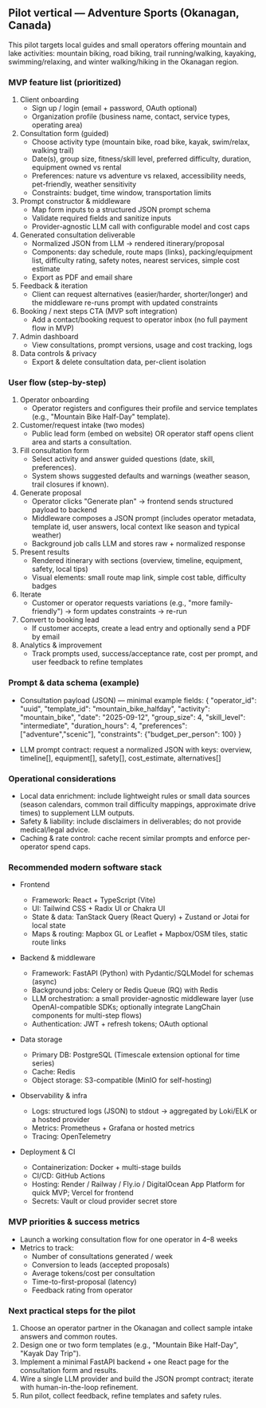 
## Pilot vertical — Adventure Sports (Okanagan, Canada)

This pilot targets local guides and small operators offering mountain and lake activities: mountain biking, road biking, trail running/walking, kayaking, swimming/relaxing, and winter walking/hiking in the Okanagan region.

### MVP feature list (prioritized)

1. Client onboarding
   - Sign up / login (email + password, OAuth optional)
   - Organization profile (business name, contact, service types, operating area)
2. Consultation form (guided)
   - Choose activity type (mountain bike, road bike, kayak, swim/relax, walking trail)
   - Date(s), group size, fitness/skill level, preferred difficulty, duration, equipment owned vs rental
   - Preferences: nature vs adventure vs relaxed, accessibility needs, pet-friendly, weather sensitivity
   - Constraints: budget, time window, transportation limits
3. Prompt constructor & middleware
   - Map form inputs to a structured JSON prompt schema
   - Validate required fields and sanitize inputs
   - Provider-agnostic LLM call with configurable model and cost caps
4. Generated consultation deliverable
   - Normalized JSON from LLM -> rendered itinerary/proposal
   - Components: day schedule, route maps (links), packing/equipment list, difficulty rating, safety notes, nearest services, simple cost estimate
   - Export as PDF and email share
5. Feedback & iteration
   - Client can request alternatives (easier/harder, shorter/longer) and the middleware re-runs prompt with updated constraints
6. Booking / next steps CTA (MVP soft integration)
   - Add a contact/booking request to operator inbox (no full payment flow in MVP)
7. Admin dashboard
   - View consultations, prompt versions, usage and cost tracking, logs
8. Data controls & privacy
   - Export & delete consultation data, per-client isolation

### User flow (step-by-step)

1. Operator onboarding
   - Operator registers and configures their profile and service templates (e.g., "Mountain Bike Half-Day" template).
2. Customer/request intake (two modes)
   - Public lead form (embed on website) OR operator staff opens client area and starts a consultation.
3. Fill consultation form
   - Select activity and answer guided questions (date, skill, preferences).
   - System shows suggested defaults and warnings (weather season, trail closures if known).
4. Generate proposal
   - Operator clicks "Generate plan" -> frontend sends structured payload to backend
   - Middleware composes a JSON prompt (includes operator metadata, template id, user answers, local context like season and typical weather)
   - Background job calls LLM and stores raw + normalized response
5. Present results
   - Rendered itinerary with sections (overview, timeline, equipment, safety, local tips)
   - Visual elements: small route map link, simple cost table, difficulty badges
6. Iterate
   - Customer or operator requests variations (e.g., "more family-friendly") -> form updates constraints -> re-run
7. Convert to booking lead
   - If customer accepts, create a lead entry and optionally send a PDF by email
8. Analytics & improvement
   - Track prompts used, success/acceptance rate, cost per prompt, and user feedback to refine templates

### Prompt & data schema (example)

- Consultation payload (JSON) — minimal example fields:
  {
    "operator_id": "uuid",
    "template_id": "mountain_bike_halfday",
    "activity": "mountain_bike",
    "date": "2025-09-12",
    "group_size": 4,
    "skill_level": "intermediate",
    "duration_hours": 4,
    "preferences": ["adventure","scenic"],
    "constraints": {"budget_per_person": 100}
  }

- LLM prompt contract: request a normalized JSON with keys: overview, timeline[], equipment[], safety[], cost_estimate, alternatives[]

### Operational considerations

- Local data enrichment: include lightweight rules or small data sources (season calendars, common trail difficulty mappings, approximate drive times) to supplement LLM outputs.
- Safety & liability: include disclaimers in deliverables; do not provide medical/legal advice.
- Caching & rate control: cache recent similar prompts and enforce per-operator spend caps.

### Recommended modern software stack

- Frontend
  - Framework: React + TypeScript (Vite)
  - UI: Tailwind CSS + Radix UI or Chakra UI
  - State & data: TanStack Query (React Query) + Zustand or Jotai for local state
  - Maps & routing: Mapbox GL or Leaflet + Mapbox/OSM tiles, static route links

- Backend & middleware
  - Framework: FastAPI (Python) with Pydantic/SQLModel for schemas (async)
  - Background jobs: Celery or Redis Queue (RQ) with Redis
  - LLM orchestration: a small provider-agnostic middleware layer (use OpenAI-compatible SDKs; optionally integrate LangChain components for multi-step flows)
  - Authentication: JWT + refresh tokens; OAuth optional

- Data storage
  - Primary DB: PostgreSQL (Timescale extension optional for time series)
  - Cache: Redis
  - Object storage: S3-compatible (MinIO for self-hosting)

- Observability & infra
  - Logs: structured logs (JSON) to stdout -> aggregated by Loki/ELK or a hosted provider
  - Metrics: Prometheus + Grafana or hosted metrics
  - Tracing: OpenTelemetry

- Deployment & CI
  - Containerization: Docker + multi-stage builds
  - CI/CD: GitHub Actions
  - Hosting: Render / Railway / Fly.io / DigitalOcean App Platform for quick MVP; Vercel for frontend
  - Secrets: Vault or cloud provider secret store

### MVP priorities & success metrics

- Launch a working consultation flow for one operator in 4–8 weeks
- Metrics to track:
  - Number of consultations generated / week
  - Conversion to leads (accepted proposals)
  - Average tokens/cost per consultation
  - Time-to-first-proposal (latency)
  - Feedback rating from operator

### Next practical steps for the pilot

1. Choose an operator partner in the Okanagan and collect sample intake answers and common routes.
2. Design one or two form templates (e.g., "Mountain Bike Half-Day", "Kayak Day Trip").
3. Implement a minimal FastAPI backend + one React page for the consultation form and results.
4. Wire a single LLM provider and build the JSON prompt contract; iterate with human-in-the-loop refinement.
5. Run pilot, collect feedback, refine templates and safety rules.
